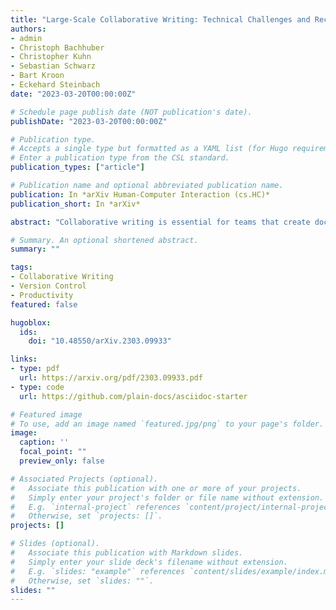 ```yaml
---
title: "Large-Scale Collaborative Writing: Technical Challenges and Recommendations"
authors:
- admin
- Christoph Bachhuber
- Christopher Kuhn
- Sebastian Schwarz
- Bart Kroon
- Eckehard Steinbach
date: "2023-03-20T00:00:00Z"

# Schedule page publish date (NOT publication's date).
publishDate: "2023-03-20T00:00:00Z"

# Publication type.
# Accepts a single type but formatted as a YAML list (for Hugo requirements).
# Enter a publication type from the CSL standard.
publication_types: ["article"]

# Publication name and optional abbreviated publication name.
publication: In *arXiv Human-Computer Interaction (cs.HC)*
publication_short: In *arXiv*

abstract: "Collaborative writing is essential for teams that create documents together. Creating documents in large-scale collaborations is a challenging task that requires an efficient workflow. The design of such a workflow has received comparatively little attention. Conventional solutions such as working on a single Microsoft Word document or a shared online document are still widely used. In this paper, we propose a new workflow consisting of a combination of the lightweight markup language AsciiDoc together with the state-of-the-art version control system Git. The proposed process makes use of well-established workflows in the field of software development that have grown over decades. We present a detailed comparison of the proposed markup + Git workflow to Word and Word for the Web as the most prominent examples for conventional approaches.We argue that the proposed approach provides significant benefits regarding scalability, flexibility, and structuring of most collaborative writing tasks, both in academia and industry."

# Summary. An optional shortened abstract.
summary: ""

tags:
- Collaborative Writing
- Version Control
- Productivity
featured: false

hugoblox:
  ids:
    doi: "10.48550/arXiv.2303.09933"

links:
- type: pdf
  url: https://arxiv.org/pdf/2303.09933.pdf
- type: code
  url: https://github.com/plain-docs/asciidoc-starter

# Featured image
# To use, add an image named `featured.jpg/png` to your page's folder.
image:
  caption: ''
  focal_point: ""
  preview_only: false

# Associated Projects (optional).
#   Associate this publication with one or more of your projects.
#   Simply enter your project's folder or file name without extension.
#   E.g. `internal-project` references `content/project/internal-project/index.md`.
#   Otherwise, set `projects: []`.
projects: []

# Slides (optional).
#   Associate this publication with Markdown slides.
#   Simply enter your slide deck's filename without extension.
#   E.g. `slides: "example"` references `content/slides/example/index.md`.
#   Otherwise, set `slides: ""`.
slides: ""
---
```


